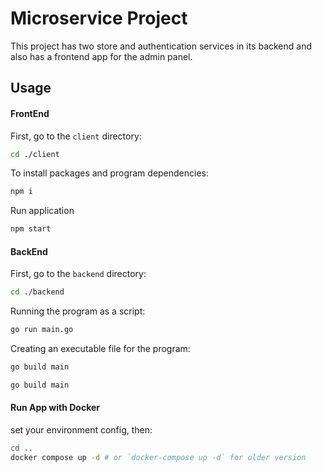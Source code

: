 # Microservice Project

This project has two store and authentication services in its backend and also has a frontend app for the admin panel.

## Usage 
#### FrontEnd
First, go to the `client` directory:
```bash
cd ./client
```
To install packages and program dependencies:
```bash
npm i
```

Run application
```bash
npm start
```

#### BackEnd
First, go to the `backend` directory:
```bash
cd ./backend
```
Running the program as a script:
```bash
go run main.go
```
Creating an executable file for the program:
```bash
go build main
```
```bash
go build main
```

#### Run App with Docker
set your environment config, then:
```bash
cd ..
docker compose up -d # or `docker-compose up -d` for older version

